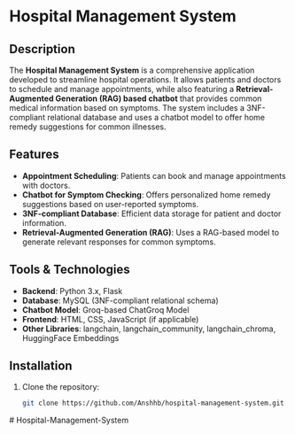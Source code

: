 # Hospital Management System

## Description
The **Hospital Management System** is a comprehensive application developed to streamline hospital operations. It allows patients and doctors to schedule and manage appointments, while also featuring a **Retrieval-Augmented Generation (RAG) based chatbot** that provides common medical information based on symptoms. The system includes a 3NF-compliant relational database and uses a chatbot model to offer home remedy suggestions for common illnesses.

## Features
- **Appointment Scheduling**: Patients can book and manage appointments with doctors.
- **Chatbot for Symptom Checking**: Offers personalized home remedy suggestions based on user-reported symptoms.
- **3NF-compliant Database**: Efficient data storage for patient and doctor information.
- **Retrieval-Augmented Generation (RAG)**: Uses a RAG-based model to generate relevant responses for common symptoms.

## Tools & Technologies
- **Backend**: Python 3.x, Flask
- **Database**: MySQL (3NF-compliant relational schema)
- **Chatbot Model**: Groq-based ChatGroq Model
- **Frontend**: HTML, CSS, JavaScript (if applicable)
- **Other Libraries**: langchain, langchain_community, langchain_chroma, HuggingFace Embeddings

## Installation
1. Clone the repository:
   ```bash
   git clone https://github.com/Anshhb/hospital-management-system.git
#   H o s p i t a l - M a n a g e m e n t - S y s t e m  
 